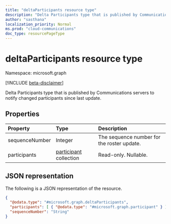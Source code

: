 ```yaml
---
title: "deltaParticipants resource type"
description: "Delta Participants type that is published by Communications servers to notify changed participants since last update."
author: "sasthana"
localization_priority: Normal
ms.prod: "cloud-communications"
doc_type: resourcePageType
---
```


# deltaParticipants resource type

Namespace: microsoft.graph

[!INCLUDE [beta-disclaimer](../../includes/beta-disclaimer.md)]

Delta Participants type that is published by Communications servers to notify changed participants since last update.

## Properties
| Property	     | Type    | Description                                                |
|:---------------|:--------|:-----------------------------------------------------------|
| sequenceNumber     | Integer  | The sequence number for the roster update.      |
| participants        | [participant](participant.md) collection             | Read-only. Nullable.                                                |

## JSON representation

The following is a JSON representation of the resource.

```json
{
  "@odata.type": "#microsoft.graph.deltaParticipants",
  "participants": [ { "@odata.type": "#microsoft.graph.participant" } ],
  "sequenceNumber": "String"
}
```


